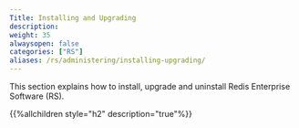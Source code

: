 ```yaml
---
Title: Installing and Upgrading
description:
weight: 35
alwaysopen: false
categories: ["RS"]
aliases: /rs/administering/installing-upgrading/
---
```

This section explains how to install, upgrade and uninstall Redis
Enterprise Software (RS).

{{%allchildren style="h2" description="true"%}}